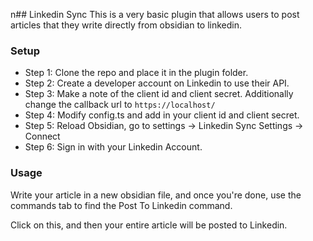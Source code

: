 n## Linkedin Sync
This is a very basic plugin that allows users to post articles that they write directly from obsidian to linkedin.

### Setup
- Step 1: Clone the repo and place it in the plugin folder.
- Step 2: Create a developer account on Linkedin to use their API.
- Step 3: Make a note of the client id and client secret. Additionally change the callback url to `https://localhost/`
- Step 4: Modify config.ts and add in your client id and client secret.
- Step 5: Reload Obsidian, go to settings -> Linkedin Sync Settings -> Connect
- Step 6: Sign in with your Linkedin Account.

### Usage
Write your article in a new obsidian file, and once you're done, use the commands tab to find the Post To Linkedin command.

Click on this, and then your entire article will be posted to Linkedin.
